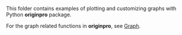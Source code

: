 This folder contains examples of plotting and customizing graphs with Python **originpro** package.

For the graph related functions in **originpro**, see [Graph](https://www.originlab.com/python/doc/originpro/namespaceoriginpro_1_1graph.html).
